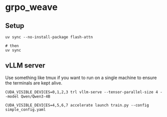 # grpo_weave

## Setup

```
uv sync --no-install-package flash-attn

# then
uv sync
```

## vLLM server

Use something like tmux if you want to run on a single machine to ensure the terminals are kept alive.

```
CUDA_VISIBLE_DEVICES=0,1,2,3 trl vllm-serve --tensor-parallel-size 4 --model Qwen/Qwen3-4B
```

```
CUDA_VISIBLE_DEVICES=4,5,6,7 accelerate launch train.py --config simple_config.yaml
```